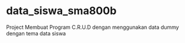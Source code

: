 # data_siswa_sma800b
Project Membuat Program C.R.U.D dengan menggunakan data dummy dengan tema data siswa
